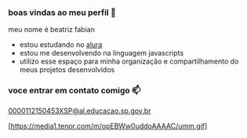 ### boas vindas ao meu perfil 🖤

meu nome é beatriz fabian 

- estou estudando no [alura](https://www.alura.com.br)
- estou me desenvolvendo na linguagem javascripts
- utilizo esse espaço para minha organização e compartilhamento do meus projetos desenvolvidos

### voce entrar em contato comigo 📫


0000112150453XSP@al.educacao.sp.gov.br


![]()[https://media1.tenor.com/m/opEBWw0uddoAAAAC/umm.gif]
